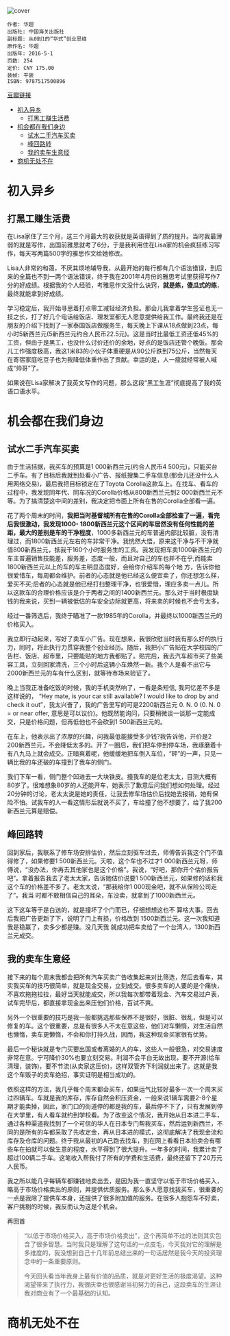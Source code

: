 ![cover](https://img9.doubanio.com/view/subject/s/public/s28349265.jpg)

    作者: 华超
    出版社: 中国海关出版社
    副标题: 从0到1的“华式”创业思维
    原作名: 华超
    出版年: 2016-5-1
    页数: 254
    定价: CNY 175.00
    装帧: 平装
    ISBN: 9787517500896

[豆瓣链接](https://book.douban.com/subject/26673111/)

- [初入异乡](#初入异乡)
  - [打黑工赚生活费](#打黑工赚生活费)
- [机会都在我们身边](#机会都在我们身边)
  - [试水二手汽车买卖](#试水二手汽车买卖)
  - [峰回路转](#峰回路转)
  - [我的卖车生意经](#我的卖车生意经)
- [商机无处不在](#商机无处不在)

# 初入异乡
## 打黑工赚生活费
在Lisa家住了三个月，这三个月最大的收获就是英语得到了质的提升。当时我最薄弱的就是写作，出国前雅思就考了6分，于是我利用住在Lisa家的机会疯狂练习写作，每天写两篇500字的雅思作文给她修改。

Lisa人非常的和蔼，不厌其烦地辅导我，从最开始的每行都有几个语法错误，到后来的全篇也不到一两个语法错误，终于我在2001年4月份的雅思考试里获得写作7分的好成绩。根据我的个人经验，考雅思作文没什么诀窍，**就是练，傻瓜式的练**，最终就能拿到好成绩。

学习稳定后，我开始寻思着打点零工减轻经济负担。那会儿我拿着学生签证也无一技之长，打了好几个电话给饭店、理发室都无人愿意提供给我工作。最终我还是在朋友的介绍下找到了一家泰国饭店做服务生，每天晚上下课从18点做到23点，每小时5新西兰元(5新西兰元约合人民币22.5元)。这是当时比最低工资还低45%的工资，但由于是黑工，也没什么讨价还价的余地，好点的是饭店还管个晚饭。那会儿工作强度极高，我这1米83的小伙子体重硬是从90公斤跌到75公斤，当然每天在寄宿家庭吃豆子也为我降低体重作出了贡献。幸运的是，人一瘦就经常被人喊成“帅哥”了。

如果说在Lisa家解决了我英文写作的问题，那么这段“黑工生涯”彻底提高了我的英语口语水平。

# 机会都在我们身边
## 试水二手汽车买卖
由于生活拮据，我买车的预算是1 000新西兰元(约合人民币4 500元)，只能买台二手车。有了目标后我就到处看小广告、报纸搜集二手车信息(那会儿还没什么人 用网络交易)，最后我把目标锁定在了Toyota Corolla这款车上。在找车、看车的过程中，我发现同年代、同车况的Corolla价格从800新西兰元到2 000新西兰元不等。为了搞清楚这中间的差别，我决定把市面上所有在售的Corolla全部看一遍。

花了两个周末的时间，**我把当时基督城所有在售的Corolla全部检查了一遍，看完后我很激动，我发现1000- 1800新西兰元这个区间的车居然没有任何性能的差距，最大的差别是车的干净程度**，1000多新西兰元的车普遍内部比较脏，没有清理过，而1800新西兰元左右的车非常干净。我恍然大悟，原来这干净与不干净就值800新西兰元，抵我干160个小时服务生的工资。我发现把车卖1000新西兰元的车主普遍销售技能差，服务差，态度一般，而且对自己的车也并不在乎;而能卖1800新西兰元以上的车的车主明显态度好，会给你介绍车的每个地 方，告诉你他很爱惜车，每周都会维护。前者的心态就是他已经这么便宜卖了，你还想怎么样，爱买不买;后者的心态就是他已经打扫整理干净，也很爱惜，理应多卖一点儿。所以这款车的合理价格应该是介于两者之间的1400新西兰元。那么对于当时极度缺钱的我来说，买到一辆被低估的车安全边际就更高，将来卖的时候也不会亏太多。

经过一番筛选后，我终于瞄准了一款1985年的Corolla，并最终以1000新西兰元的价格买入。

我立即行动起来，写好了卖车小广告。现在想来，我很欣慰当时我有那么好的执行力，同时，将此执行力贯穿我整个创业经历。随后，我把小广告贴在大学校园的广告栏、饭店、超市里，只要能贴的地方我都贴了。贴完后，我去汽车超市买了些美容工具，立刻回家清洗，三个小时后这辆小车焕然一新。我个人是看不出它与2000新西兰元的车有什么区别，就等待市场来验证了。

晚上当我正准备吃饭的时候，我的手机突然响了，一看是条短信, 我冋忆差不多是这样说的， “Hey mate, is your car still available? I would like to drop by and check it out”，我太兴奋了，我的广告里写的可是2200新西兰元 0. N. 0 (0. N. 0 = or near offer, 意思是可以议价)。他既然能询问，只要稍微谈一谈那一定能成交，只是价格问题，但再低他也不会砍到1 500新西兰元的。

在车上，他表示出了浓厚的兴趣，问我最低能接受多少钱?我告诉他，开价是2 200新西兰元，不会降低太多的。开了一圈后，我们把车停到停车场，我琢磨着十有八九马上就会成交。正暗爽着呢，他缓缓地把车倒入车位，“砰”的一声，只见一辆比我的车还破的车撞到了我车的侧门。

我们下车一看，侧门整个凹进去一大块铁皮。撞我车的是位老太太，目测大概有80岁了。很难想象80岁的人还能开车，她表示了歉意后问我们想如何处理。经过20分钟的讨论，老太太说是她的责任，让我去修车场估价后找她去报销，她有保险不怕。试我车的人一看这情形后就说不买了，车给撞了他不想要了，给了我200新西兰元算是赔偿。

## 峰回路转
回到家后，我联系了修车场安排估价，然后立刻驱车过去，师傅告诉我这个门不值得修了，如果修要1 500新西兰元。天啦，这个车也不过才1 000新西兰元呀，师傅说，“没办法，你再去其他家也是这个价格”。我说，“好吧，那你开个估价报告吧”。拿着报告我去了老太太家，告诉她估价说要1 500新西兰元，如果修的话和我这个车的价格差不多了。老太太说，“那我给你1 000现金吧，就不从保险公司走了”。我当 时都不敢相信自己的耳朵，车没卖，就拿到了1000新西兰元。

这下这车等于是白送的，就是撞坏了个门而已，仔细想想这也不 算啥大事。回去后我把广告更新了下，说明了门上有损，价格改到 1500新西兰元。这一次我知道我是稳赢了，卖多少都是赚。没几天我 就成功把车卖给了一个台湾人，1300新西兰元成交。

## 我的卖车生意经
接下来的每个周末我都会把所有汽车买卖广告收集起来对比筛选，然后去看车，其实我买车的技巧很简单，就是现金交易，立刻成交。很多卖车的人要的是个痛快，不喜欢拖拖拉拉，最好当天就能成交，所以我每次都带着现金、汽车交易过户表，试车完毕后，都直接拿现金出来压他们价格，百试不爽。

另外一个很重要的技巧是我一般都挑选那些保养不是很好，很脏、很乱，但是可以修复的车。这个很重要，总是有很多人不太在意这些，他们对车懒惰，对生活自然也懒惰，卖车更懒惰，不会和你打持久战，因而，我这种现金买家很有优势。

最后一个秘诀就是专门买要出国或者离婚的人的车，这些人一般很急，对交易速度非常在意。宁可降价30%也要立刻交易。利润不会平白无故出现，要不开源(给车清理，装饰)，要不节流(从卖家这压价)，这样双管齐下利润就出来了。这就是我这个车贩子的卖车绝招，事实证明是相当成功的。

依照这样的方法，我几乎每个周末都会买车，如果运气比较好最多一次一个周末买过四辆车。车就是我的库存，库存自然会积压资金，一般来说1辆车需要2-8个星期才能卖掉，因此，家门口的街道停的都是我的车，最后停不下了，只有发展到停在大学里，有人看车就约到学校看。为了改变这个情况，我开始从日本进二手车，通过各种渠道我找到了一个可信的华人在日本专门帮我买车，然后运到新西兰，不同的是所有的车都采取了先收定金，再从日本进的模式，这彻底解决了我现金流和库存及仓库的问题。终于我从最初的A己跑去找车，到在网上看看日本拍卖会有哪些车在拍就可以做生意的程度，水平得到了很大提升。一年多的时间，我累计卖了超过100辆二手车。这笔收入帮我付了所有的学费和生活费，最终还留下了20万元人民币。

我之所以能几乎每辆车都赚钱地卖出去，是因为我一直坚守以低于市场价格买入，略高于市场价格卖出的原则，并提供优质服务。那么多人愿意找我买车，很重要的一点是我除了提供车本身，还提供了很多附加值的服务。在很多人抱怨车不好卖，客户挑剔的时候，我反而认为这是个机会。

再回首

>“以低于市场价格买入，高于市场价格卖出”，这个再简单不过的法则其实包含了很多智慧。当时我只是理解了这句话的一点皮毛，今天我对它的理解是多维度的，我没想到自己十几年前总结出来的一句话居然是我今天的投资理念中的一条重要原则。
>
>今天回头看当年我身上最有价值的品质，就是对更好生活的极度渴望。这种渴望带来了执行力，我很庆幸也很感谢当初努力的自己，这段卖车的生涯让我对商业有了一个最基础的认知。

# 商机无处不在





























